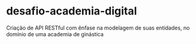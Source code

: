 # desafio-academia-digital
Criação de API RESTful com ênfase na modelagem de suas entidades, no domínio de uma academia de ginástica
